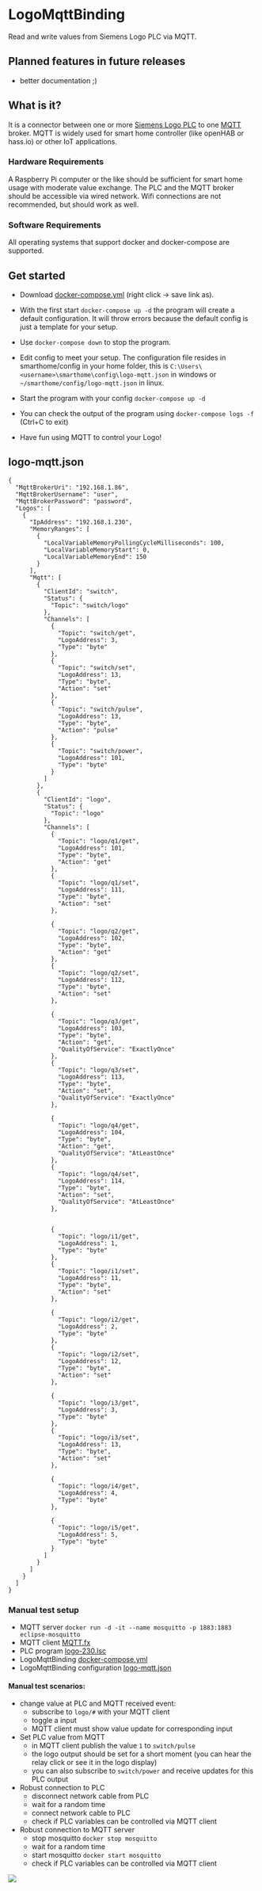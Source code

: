 # LogoMqttBinding
Read and write values from Siemens Logo PLC via MQTT.

## Planned features in future releases
- better documentation ;)






## What is it?
It is a connector between one or more 
[Siemens Logo PLC](https://de.wikipedia.org/wiki/Logo_(SPS)) to one 
[MQTT](https://en.wikipedia.org/wiki/MQTT) broker.
MQTT is widely used for smart home controller (like openHAB or hass.io) or other IoT applications.
 
### Hardware Requirements
A Raspberry Pi computer or the like should be sufficient for smart home usage with moderate value exchange.
The PLC and the MQTT broker should be accessible via wired network.
Wifi connections are not recommended, but should work as well.

### Software Requirements
All operating systems that support docker and docker-compose are supported.







 
 
 
## Get started
- Download [docker-compose.yml](https://raw.githubusercontent.com/thosch1800/LogoMqttBinding/main/docker-compose.yml) (right click -> save link as).
  
- With the first start ```docker-compose up -d``` the program will create a default configuration. It will throw errors because the default config is just a template for your setup.
- Use ```docker-compose down``` to stop the program.
- Edit config to meet your setup. 
  The configuration file resides in smarthome/config in your home folder, this is 
  ```C:\Users\<username>\smarthome\config\logo-mqtt.json``` in windows or 
  ```~/smarthome/config/logo-mqtt.json``` in linux.
- Start the program with your config ```docker-compose up -d```
- You can check the output of the program using ```docker-compose logs -f``` (Ctrl+C to exit)
- Have fun using MQTT to control your Logo!






## logo-mqtt.json
```
{
  "MqttBrokerUri": "192.168.1.86",
  "MqttBrokerUsername": "user",
  "MqttBrokerPassword": "password",
  "Logos": [
    {
      "IpAddress": "192.168.1.230",
      "MemoryRanges": [
        {
          "LocalVariableMemoryPollingCycleMilliseconds": 100,
          "LocalVariableMemoryStart": 0,
          "LocalVariableMemoryEnd": 150
        }
      ],
      "Mqtt": [
        {
          "ClientId": "switch",
          "Status": {
            "Topic": "switch/logo"
          },
          "Channels": [
            {
              "Topic": "switch/get",
              "LogoAddress": 3,
              "Type": "byte"
            },
            {
              "Topic": "switch/set",
              "LogoAddress": 13,
              "Type": "byte",
              "Action": "set"
            },
            {
              "Topic": "switch/pulse",
              "LogoAddress": 13,
              "Type": "byte",
              "Action": "pulse"
            },
            {
              "Topic": "switch/power",
              "LogoAddress": 101,
              "Type": "byte"
            }
          ]
        },
        {
          "ClientId": "logo",
          "Status": {
            "Topic": "logo"
          },
          "Channels": [
            {
              "Topic": "logo/q1/get",
              "LogoAddress": 101,
              "Type": "byte",
              "Action": "get"
            },
            {
              "Topic": "logo/q1/set",
              "LogoAddress": 111,
              "Type": "byte",
              "Action": "set"
            },

            {
              "Topic": "logo/q2/get",
              "LogoAddress": 102,
              "Type": "byte",
              "Action": "get"
            },
            {
              "Topic": "logo/q2/set",
              "LogoAddress": 112,
              "Type": "byte",
              "Action": "set"
            },

            {
              "Topic": "logo/q3/get",
              "LogoAddress": 103,
              "Type": "byte",
              "Action": "get",
              "QualityOfService": "ExactlyOnce"
            },
            {
              "Topic": "logo/q3/set",
              "LogoAddress": 113,
              "Type": "byte",
              "Action": "set",
              "QualityOfService": "ExactlyOnce"
            },

            {
              "Topic": "logo/q4/get",
              "LogoAddress": 104,
              "Type": "byte",
              "Action": "get",
              "QualityOfService": "AtLeastOnce"
            },
            {
              "Topic": "logo/q4/set",
              "LogoAddress": 114,
              "Type": "byte",
              "Action": "set",
              "QualityOfService": "AtLeastOnce"
            },


            {
              "Topic": "logo/i1/get",
              "LogoAddress": 1,
              "Type": "byte"
            },
            {
              "Topic": "logo/i1/set",
              "LogoAddress": 11,
              "Type": "byte",
              "Action": "set"
            },

            {
              "Topic": "logo/i2/get",
              "LogoAddress": 2,
              "Type": "byte"
            },
            {
              "Topic": "logo/i2/set",
              "LogoAddress": 12,
              "Type": "byte",
              "Action": "set"
            },
            
            {
              "Topic": "logo/i3/get",
              "LogoAddress": 3,
              "Type": "byte"
            },
            {
              "Topic": "logo/i3/set",
              "LogoAddress": 13,
              "Type": "byte",
              "Action": "set"
            },
            
            {
              "Topic": "logo/i4/get",
              "LogoAddress": 4,
              "Type": "byte"
            },
            
            {
              "Topic": "logo/i5/get",
              "LogoAddress": 5,
              "Type": "byte"
            }
          ]
        }
      ]
    }
  ]
}

```






### Manual test setup
- MQTT server ```docker run -d -it --name mosquitto -p 1883:1883 eclipse-mosquitto``` 
- MQTT client [MQTT.fx](https://mqttfx.jensd.de/index.php)
- PLC program [logo-230.lsc](https://raw.githubusercontent.com/thosch1800/LogoMqttBinding/main/docs/logo-230.lsc)
- LogoMqttBinding [docker-compose.yml](https://raw.githubusercontent.com/thosch1800/LogoMqttBinding/main/docker-compose.yml)
- LogoMqttBinding configuration [logo-mqtt.json](https://raw.githubusercontent.com/thosch1800/LogoMqttBinding/main/docs/logo-mqtt.json)

#### Manual test scenarios:
- change value at PLC and MQTT received event: 
  - subscribe to ```logo/#``` with your MQTT client
  - toggle a input
  - MQTT client must show value update for corresponding input
- Set PLC value from MQTT 
  - in MQTT client publish the value ```1``` to ```switch/pulse```
  - the logo output should be set for a short moment (you can hear the relay click or see it in the logo display)
  - you can also subscribe to ```switch/power``` and receive updates for this PLC output 
- Robust connection to PLC
  - disconnect network cable from PLC
  - wait for a random time
  - connect network cable to PLC
  - check if PLC variables can be controlled via MQTT client  
- Robust connection to MQTT server
  - stop mosquitto ```docker stop mosquitto```
  - wait for a random time
  - start mosquitto ```docker start mosquitto```
  - check if PLC variables can be controlled via MQTT client  


             
![](https://raw.githubusercontent.com/thosch1800/LogoMqttBinding/main/docs/poc.png)
